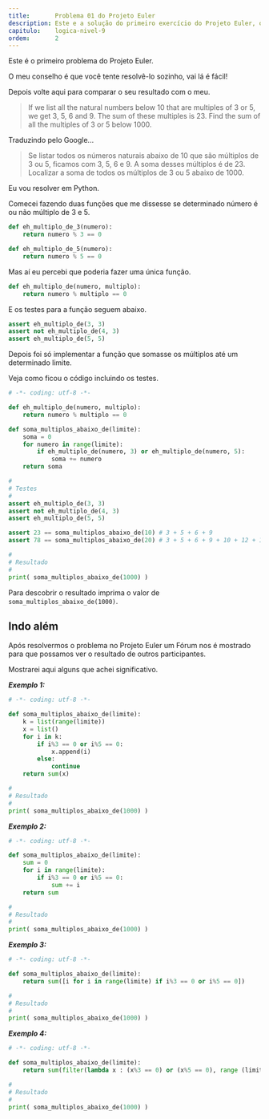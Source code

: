 ```yaml
---
title:       Problema 01 do Projeto Euler
description: Este e a solução do primeiro exercício do Projeto Euler, o objetivo é encorajar você a seguir os exercícios.
capitulo:    logica-nivel-9
ordem:       2
---
```


Este é o primeiro problema do Projeto Euler.

O meu conselho é que você tente resolvê-lo sozinho, vai lá é fácil!

Depois volte aqui para comparar o seu resultado com o meu.

> If we list all the natural numbers below 10 that are multiples of 3 or 5, we get 3, 5, 6 and 9.
> The sum of these multiples is 23.
> Find the sum of all the multiples of 3 or 5 below 1000.

Traduzindo pelo Google...

> Se listar todos os números naturais abaixo de 10 que são múltiplos de 3 ou 5, ficamos com 3, 5, 6 e 9.
> A soma desses múltiplos é de 23.
> Localizar a soma de todos os múltiplos de 3 ou 5 abaixo de 1000.

Eu vou resolver em Python.

Comecei fazendo duas funções que me dissesse se determinado número é ou não múltiplo de 3 e 5.

```python
def eh_multiplo_de_3(numero):
    return numero % 3 == 0

def eh_multiplo_de_5(numero):
    return numero % 5 == 0
```

Mas aí eu percebi que poderia fazer uma única função.

```python
def eh_multiplo_de(numero, multiplo):
    return numero % multiplo == 0
```

E os testes para a função seguem abaixo.

```python
assert eh_multiplo_de(3, 3)
assert not eh_multiplo_de(4, 3)
assert eh_multiplo_de(5, 5)
```

Depois foi só implementar a função que somasse os múltiplos até um determinado limite.

Veja como ficou o código incluindo os testes.

```python
# -*- coding: utf-8 -*-

def eh_multiplo_de(numero, multiplo):
    return numero % multiplo == 0

def soma_multiplos_abaixo_de(limite):
    soma = 0
    for numero in range(limite):
        if eh_multiplo_de(numero, 3) or eh_multiplo_de(numero, 5):
            soma += numero
    return soma

#
# Testes
#
assert eh_multiplo_de(3, 3)
assert not eh_multiplo_de(4, 3)
assert eh_multiplo_de(5, 5)

assert 23 == soma_multiplos_abaixo_de(10) # 3 + 5 + 6 + 9
assert 78 == soma_multiplos_abaixo_de(20) # 3 + 5 + 6 + 9 + 10 + 12 + 15 + 18

#
# Resultado
#
print( soma_multiplos_abaixo_de(1000) )
```

Para descobrir o resultado imprima o valor de `soma_multiplos_abaixo_de(1000)`.




Indo além
---

Após resolvermos o problema no Projeto Euler um Fórum nos é mostrado para que possamos ver o resultado de outros
participantes.

Mostrarei aqui alguns que achei significativo.

___Exemplo 1:___

```python
# -*- coding: utf-8 -*-

def soma_multiplos_abaixo_de(limite):
    k = list(range(limite))
    x = list()
    for i in k:
        if i%3 == 0 or i%5 == 0:
            x.append(i)
        else:
            continue
    return sum(x)

#
# Resultado
#
print( soma_multiplos_abaixo_de(1000) )
```

___Exemplo 2:___

```python
# -*- coding: utf-8 -*-

def soma_multiplos_abaixo_de(limite):
    sum = 0
    for i in range(limite):
        if i%3 == 0 or i%5 == 0:
            sum += i
    return sum

#
# Resultado
#
print( soma_multiplos_abaixo_de(1000) )
```

___Exemplo 3:___


```python
# -*- coding: utf-8 -*-

def soma_multiplos_abaixo_de(limite):
    return sum([i for i in range(limite) if i%3 == 0 or i%5 == 0])

#
# Resultado
#
print( soma_multiplos_abaixo_de(1000) )
```

___Exemplo 4:___

```python
# -*- coding: utf-8 -*-

def soma_multiplos_abaixo_de(limite):
    return sum(filter(lambda x : (x%3 == 0) or (x%5 == 0), range (limite)))

#
# Resultado
#
print( soma_multiplos_abaixo_de(1000) )
```
